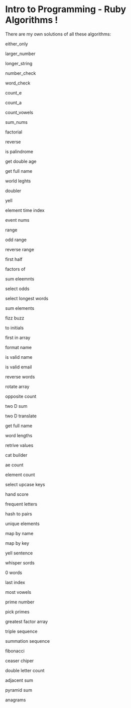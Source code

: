 #  Intro to Programming  - Ruby Algorithms !

There are my own solutions of all these algorithms:
 
either_only

larger_number

longer_string

number_check

word_check

count_e

count_a

count_vowels

sum_nums

factorial

reverse

is palindrome

get double age

get full name

world leghts

doubler

yell

element time index

event nums

range

odd range

reverse range

first half

factors of

sum eleemnts

select odds

select longest words

sum elements

fizz buzz

to initials

first in array

format name

is valid name

is valid email

reverse words

rotate array

opposite count

two D sum

two D translate

get full name

word lengths

retrive values

cat builder

ae count

element count

select upcase keys

hand score

frequent letters

hash to pairs

unique elements

map by name

map by key

yell sentence

whisper sords

0 words

last index

most vowels

prime number

pick primes

greatest factor array

triple sequence

summation sequence

fibonacci

ceaser chiper

double letter count

adjacent sum

pyramid sum

anagrams









